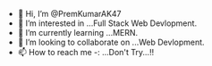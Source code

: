 - 👋 Hi, I’m @PremKumarAK47
- 👀 I’m interested in ...Full Stack Web Devlopment.
- 🌱 I’m currently learning ...MERN.
- 💞️ I’m looking to collaborate on ...Web Devlopment.
- 📫 How to reach me -: ...Don't Try...!!

<!---
PremKumarAK47/PremKumarAK47 is a ✨ special ✨ repository because its `README.md` (this file) appears on your GitHub profile.
You can click the Preview link to take a look at your changes.
--->
